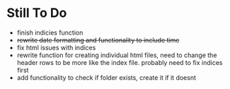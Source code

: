 # Still To Do  

* finish indicies function
* ~~rewrite date formatting and functionality to include time~~
* fix html issues with indices
* rewrite function for creating individual html files, need to change the header rows to be more like the index file. probably need to fix indices first
* add functionality to check if folder exists, create it if it doesnt
